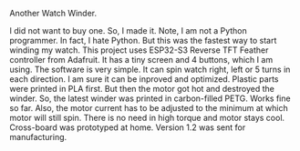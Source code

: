 Another Watch Winder.

I did not want to buy one. So, I made it. Note, I am not a Python programmer. In fact, I hate Python. But this was the fastest way to start winding my watch.
This project uses ESP32-S3 Reverse TFT Feather controller from Adafruit. It has a tiny screen and 4 buttons, which I am using. The software is very simple. It can spin watch right, left or 5 turns in each direction. I am sure it can be inproved and optimized.
Plastic parts were printed in PLA first. But then the motor got hot and destroyed the winder. So, the latest winder was printed in carbon-filled PETG. Works fine so far. Also, the motor current has to be adjusted to the minimum at which motor will still spin. There is no need in high torque and motor stays cool.
Cross-board was prototyped at home. Version 1.2 was sent for manufacturing.

